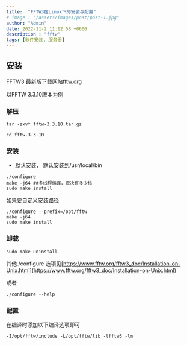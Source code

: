 ```yaml
---
title:  "FFTW3在Linux下的安装与配置"
# image : "/assets/images/post/post-1.jpg"
author: "Admin"
date: 2022-11-2 11:12:58 +0600
description : "fftw"
tags: [软件安装, 服务器]
---
```


## 安装

FFTW3 最新版下载网站[fftw.org](fftw.org)

以FFTW 3.3.10版本为例

###  解压

```shell
tar -zxvf fftw-3.3.10.tar.gz
```

```
cd fftw-3.3.10
```


### 安装
- 默认安装， 默认安装到/usr/local/bin

```shell
./configure
make -j64 ##多线程编译，取决有多少核
sudo make install
```

如果要自定义安装路径

```shell
./configure --prefix=/opt/fftw
make -j64
sudo make install
```

### 卸载

```shell
sudo make uninstall
```

其他./configure 选项见[https://www.fftw.org/fftw3_doc/Installation-on-Unix.html](https://www.fftw.org/fftw3_doc/Installation-on-Unix.html)

或者

```
./configure --help
```

### 配置
在编译时添加以下编译选项即可

```
-I/opt/fftw/include -L/opt/fftw/lib -lfftw3 -lm 
```



